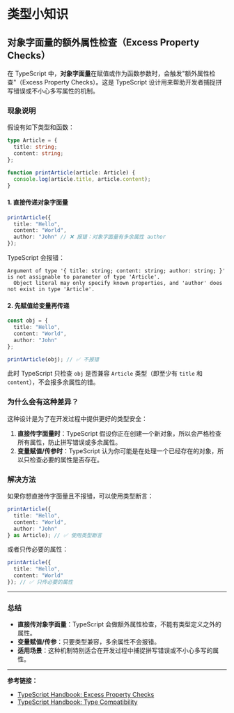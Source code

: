 # 类型小知识

## 对象字面量的额外属性检查（Excess Property Checks）

在 TypeScript 中，**对象字面量**在赋值或作为函数参数时，会触发"额外属性检查"（Excess Property Checks）。这是 TypeScript 设计用来帮助开发者捕捉拼写错误或不小心多写属性的机制。

### 现象说明

假设有如下类型和函数：

```ts
type Article = {
  title: string;
  content: string;
};

function printArticle(article: Article) {
  console.log(article.title, article.content);
}
```

#### 1. 直接传递对象字面量

```ts
printArticle({
  title: "Hello",
  content: "World",
  author: "John" // ❌ 报错：对象字面量有多余属性 author
});
```

TypeScript 会报错：

```
Argument of type '{ title: string; content: string; author: string; }' is not assignable to parameter of type 'Article'.
  Object literal may only specify known properties, and 'author' does not exist in type 'Article'.
```

#### 2. 先赋值给变量再传递

```ts
const obj = {
  title: "Hello",
  content: "World",
  author: "John"
};

printArticle(obj); // ✅ 不报错
```

此时 TypeScript 只检查 `obj` 是否兼容 `Article` 类型（即至少有 `title` 和 `content`），不会报多余属性的错。

### 为什么会有这种差异？

这种设计是为了在开发过程中提供更好的类型安全：

1. **直接传字面量时**：TypeScript 假设你正在创建一个新对象，所以会严格检查所有属性，防止拼写错误或多余属性。
2. **变量赋值/传参时**：TypeScript 认为你可能是在处理一个已经存在的对象，所以只检查必要的属性是否存在。

### 解决方法

如果你想直接传字面量且不报错，可以使用类型断言：

```ts
printArticle({
  title: "Hello",
  content: "World",
  author: "John"
} as Article); // ✅ 使用类型断言
```

或者只传必要的属性：

```ts
printArticle({
  title: "Hello",
  content: "World"
}); // ✅ 只传必要的属性
```

---

### 总结

- **直接传对象字面量**：TypeScript 会做额外属性检查，不能有类型定义之外的属性。
- **变量赋值/传参**：只要类型兼容，多余属性不会报错。
- **适用场景**：这种机制特别适合在开发过程中捕捉拼写错误或不小心多写的属性。

---

**参考链接：**

- [TypeScript Handbook: Excess Property Checks](https://www.typescriptlang.org/docs/handbook/2/objects.html#excess-property-checks)
- [TypeScript Handbook: Type Compatibility](https://www.typescriptlang.org/docs/handbook/type-compatibility.html)
